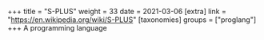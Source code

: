 +++
title = "S-PLUS"
weight = 33
date = 2021-03-06
[extra]
link = "https://en.wikipedia.org/wiki/S-PLUS"
[taxonomies]
groups = ["proglang"]
+++
A programming language

